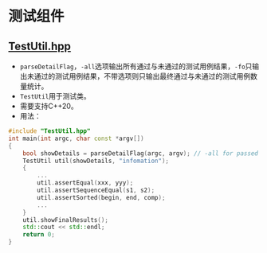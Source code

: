 # 测试组件

## [TestUtil.hpp](TestUtil.hpp)

- `parseDetailFlag`，`-all`选项输出所有通过与未通过的测试用例结果，`-fo`只输出未通过的测试用例结果，不带选项则只输出最终通过与未通过的测试用例数量统计。
- `TestUtil`用于测试类。
- 需要支持C++20。
- 用法：
```C++
#include "TestUtil.hpp"
int main(int argc, char const *argv[])
{
    bool showDetails = parseDetailFlag(argc, argv); // -all for passed and failed details, -fo for failed details only
    TestUtil util(showDetails, "infomation");
    {
        ...
        util.assertEqual(xxx, yyy);
        util.assertSequenceEqual(s1, s2);
        util.assertSorted(begin, end, comp);
        ...
    }
    util.showFinalResults();
    std::cout << std::endl;
    return 0;
}
```